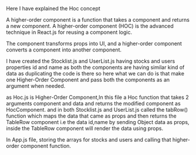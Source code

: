 Here I have explained the Hoc concept

A higher-order component is a function that takes a component and returns a new component. A higher-order component (HOC) is the advanced technique in React.js for reusing a component logic.

The component transforms props into UI, and a higher-order component converts a component into another component.

I have created the Stocklist.js and UserList.js having stocks and users properties id and name
as both the components are having similar kind of data as duplicating the code is there 
so here what we can do is that make one Higher-Order Component and pass both the components as an argument when needed.

as Hoc.js is Higher-Order Component,In this file a Hoc function that takes 2 arguments component and data and returns the modified component as HocComponent.
and in both Stocklist.js and UserList.js called the tabRow() function which maps the data that came as props and then returns the TableRow component i.e the data id,name by sending Object data as props, inside the TableRow component will render the data using props.

In App.js file,
storing the arrays for stocks and users and calling that higher-order component function.
